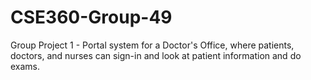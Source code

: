 # CSE360-Group-49
Group Project 1 - Portal system for a Doctor's Office, where patients, doctors, and nurses can sign-in and look at patient information and do exams.
